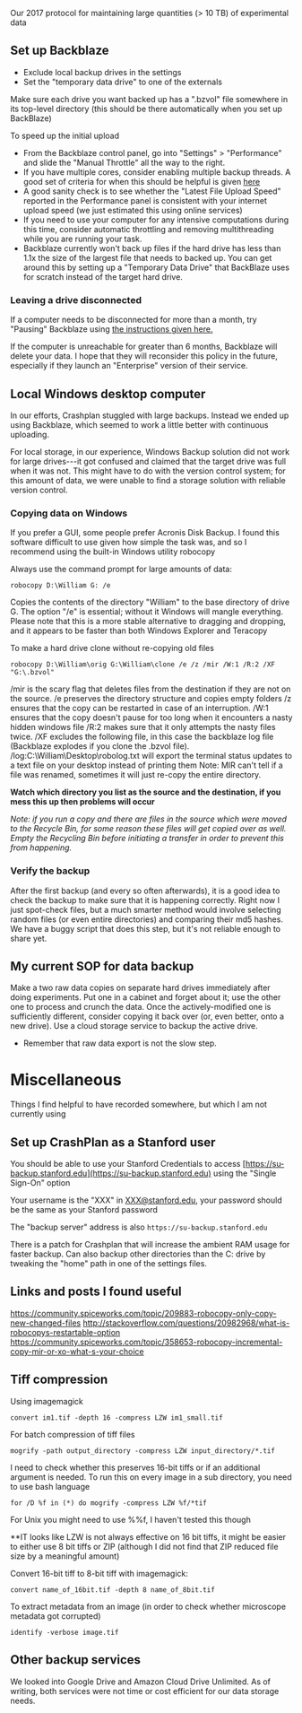 Our 2017 protocol for maintaining large quantities (> 10 TB) of experimental data

## Set up Backblaze

+ Exclude local backup drives in the settings
+ Set the "temporary data drive" to one of the externals

Make sure each drive you want backed up has a ".bzvol" file somewhere in its top-level directory (this should be there automatically when you set up BackBlaze)

To speed up the initial upload

+ From the Backblaze control panel, go into "Settings" > "Performance" and slide the "Manual Throttle" all the way to the right. 
+ If you have multiple cores, consider enabling multiple backup threads. A good set of criteria for when this should be helpful is given [here](https://www.backblaze.com/blog/backblaze-online-backup-4/)
+ A good sanity check is to see whether the "Latest File Upload Speed" reported in the Performance panel is consistent with your internet upload speed (we just estimated this using online services)
+ If you need to use your computer for any intensive computations during this time, consider automatic throttling and removing multithreading while you are running your task.
+ Backblaze currently won't back up files if the hard drive has less than 1.1x the size of the largest file that needs to backed up. You can get around this by setting up a "Temporary Data Drive" that BackBlaze uses for scratch instead of the target hard drive.

### Leaving a drive disconnected

If a computer needs to be disconnected for more than a month, try "Pausing" Backblaze using [the instructions given here.](https://help.backblaze.com/entries/21809372-What-happens-to-my-backups-when-I-m-away-or-on-vacation-)

If the computer is unreachable for greater than 6 months, Backblaze will delete your data. I hope that they will reconsider this policy in the future, especially if they launch an "Enterprise" version of their service.

## Local Windows desktop computer

In our efforts, Crashplan stuggled with large backups. Instead we ended up using Backblaze, which seemed to work a little better with continuous uploading.

For local storage, in our experience, Windows Backup solution did not work for large drives---it got confused and claimed that the target drive was full when it was not. This might have to do with the version control system; for this amount of data, we were unable to find a storage solution with reliable version control.

### Copying data on Windows

If you prefer a GUI, some people prefer Acronis Disk Backup. I found this software difficult to use given how simple the task was, and so I recommend using the built-in Windows utility robocopy

Always use the command prompt for large amounts of data:

	robocopy D:\William G: /e

Copies the contents of the directory "William" to the base directory of drive G. The option "/e" is essential; without it Windows will mangle everything. Please note that this is a more stable alternative to dragging and dropping, and it appears to be faster than both Windows Explorer and Teracopy

To make a hard drive clone without re-copying old files

	robocopy D:\William\orig G:\William\clone /e /z /mir /W:1 /R:2 /XF "G:\.bzvol"

/mir is the scary flag that deletes files from the destination if they are not on the source. 
/e preserves the directory structure and copies empty folders
/z ensures that the copy can be restarted in case of an interruption. 
/W:1 ensures that the copy doesn't pause for too long when it encounters a nasty hidden windows file
/R:2 makes sure that it only attempts the nasty files twice.
/XF excludes the following file, in this case the backblaze log file (Backblaze explodes if you clone the .bzvol file).
/log:C:\William\Desktop\robolog.txt will export the terminal status updates to a text file on your desktop instead of printing them
Note: MIR can't tell if a file was renamed, sometimes it will just re-copy the entire directory.

**Watch which directory you list as the source and the destination, if you mess this up then problems will occur**

*Note: if you run a copy and there are files in the source which were moved to the Recycle Bin, for some reason these files will get copied over as well. Empty the Recycling Bin before initiating a transfer in order to prevent this from happening.*

### Verify the backup

After the first backup (and every so often afterwards), it is a good idea to check the backup to make sure that it is happening correctly. Right now I just spot-check files, but a much smarter method would involve selecting random files (or even entire directories) and comparing their md5 hashes. We have a buggy script that does this step, but it's not reliable enough to share yet.

## My current SOP for data backup

Make a two raw data copies on separate hard drives immediately after doing experiments. Put one in a cabinet and forget about it; use the other one to process and crunch the data. Once the actively-modified one is sufficiently different, consider copying it back over (or, even better, onto a new drive). Use a cloud storage service to backup the active drive.
+ Remember that raw data export is not the slow step.

# Miscellaneous

Things I find helpful to have recorded somewhere, but which I am not currently using

## Set up CrashPlan as a Stanford user

You should be able to use your Stanford Credentials to access [https://su-backup.stanford.edu](https://su-backup.stanford.edu) using the "Single Sign-On" option

Your username is the "XXX" in XXX@stanford.edu, your password should be the same as your Stanford password

The "backup server" address is also `https://su-backup.stanford.edu`

There is a patch for Crashplan that will increase the ambient RAM usage for faster backup. Can also backup other directories than the C: drive by tweaking the "home" path in one of the settings files.


## Links and posts I found useful

https://community.spiceworks.com/topic/209883-robocopy-only-copy-new-changed-files
http://stackoverflow.com/questions/20982968/what-is-robocopys-restartable-option
https://community.spiceworks.com/topic/358653-robocopy-incremental-copy-mir-or-xo-what-s-your-choice

## Tiff compression

Using imagemagick

	convert im1.tif -depth 16 -compress LZW im1_small.tif

For batch compression of tiff files

	mogrify -path output_directory -compress LZW input_directory/*.tif

I need to check whether this preserves 16-bit tiffs or if an additional argument is needed.
To run this on every image in a sub directory, you need to use bash language

	for /D %f in (*) do mogrify -compress LZW %f/*tif

For Unix you might need to use %%f, I haven't tested this though

**IT looks like LZW is not always effective on 16 bit tiffs, it might be easier to either use 8 bit tiffs or ZIP (although I did not find that ZIP reduced file size by a meaningful amount)

Convert 16-bit tiff to 8-bit tiff with imagemagick:

	convert name_of_16bit.tif -depth 8 name_of_8bit.tif

To extract metadata from an image (in order to check whether microscope metadata got corrupted)

	identify -verbose image.tif


## Other backup services

We looked into Google Drive and Amazon Cloud Drive Unlimited. As of writing, both services were not time or cost efficient for our data storage needs.

